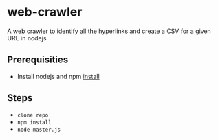 # web-crawler
A web crawler to identify all the hyperlinks and create a CSV for a given URL in nodejs

## Prerequisities
- Install nodejs and npm [install](https://nodejs.org/en/download/package-manager/)

## Steps
- `clone repo`
- `npm install`
- `node master.js`
